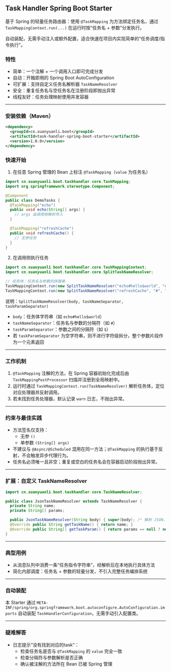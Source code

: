 ## Task Handler Spring Boot Starter

基于 Spring 的轻量任务路由器：使用 `@TaskMapping` 为方法绑定任务名，通过 `TaskMappingContext.run(...)` 在运行时按“任务名 + 参数”分发执行。

自动装配，无需手动注入或额外配置，适合快速在项目内实现简单的“任务调度/指令执行”。

### 特性
- 简单：一个注解 + 一个调用入口即可完成分发
- 自动：开箱即用的 Spring Boot AutoConfiguration
- 可扩展：支持自定义任务名解析器 `TaskNameResolver`
- 安全：重复任务名与空任务名在注册阶段即抛出异常
- 线程友好：任务处理映射使用并发容器

---

### 安装依赖（Maven）
```xml
<dependency>
  <groupId>cn.xuanyuanli.boot</groupId>
  <artifactId>task-handler-spring-boot-starter</artifactId>
  <version>1.0.0</version>
</dependency>
```

### 快速开始
1) 在任意 Spring 管理的 Bean 上标注 `@TaskMapping`（`value` 为任务名）
```java
import cn.xuanyuanli.boot.taskhandler.core.TaskMapping;
import org.springframework.stereotype.Component;

@Component
public class DemoTasks {
  @TaskMapping("echo")
  public void echo(String[] args) {
    // args 由调用侧解析传入
  }

  @TaskMapping("refreshCache")
  public void refreshCache() {
    // 无参任务
  }
}
```

2) 在调用侧执行任务
```java
import cn.xuanyuanli.boot.taskhandler.core.TaskMappingContext;
import cn.xuanyuanli.boot.taskhandler.core.SplitTaskNameResolver;

// 任务体：任务名与参数的拼接串
TaskMappingContext.run(new SplitTaskNameResolver("echo#hello$world", "#", "$"));
TaskMappingContext.run(new SplitTaskNameResolver("refreshCache", "#", "$"));
```

说明：`SplitTaskNameResolver(body, taskNameSeparator, taskParamSeparator)`
- `body`：任务体字符串（如 `echo#hello$world`）
- `taskNameSeparator`：任务名与参数的分隔符（如 `#`）
- `taskParamSeparator`：参数之间的分隔符（如 `$`）
- 若 `taskParamSeparator` 为空字符串，则不进行字符级拆分，整个参数片段作为一个元素返回

---

### 工作机制
1) `@TaskMapping` 注解的方法，在 Spring 容器初始化完成后由 `TaskMappingPostProcessor` 扫描并注册到全局映射中。
2) 运行时通过 `TaskMappingContext.run(TaskNameResolver)` 解析任务体，定位对应处理器并反射调用。
3) 若未找到任务处理器，默认记录 `warn` 日志，不抛出异常。

---

### 约束与最佳实践
- 方法签名仅支持：
  - 无参 `()`
  - 单参数 `(String[] args)`
- 不建议与 `@Async/@Scheduled` 混用在同一方法；`@TaskMapping` 的执行基于反射，不会触发异步代理行为。
- 任务名必须唯一且非空；重复或空白的任务名会在容器启动阶段抛出异常。

---

### 扩展：自定义 TaskNameResolver
```java
import cn.xuanyuanli.boot.taskhandler.core.TaskNameResolver;

public class JsonTaskNameResolver extends TaskNameResolver {
  private String name;
  private String[] params;

  public JsonTaskNameResolver(String body) { super(body); /* 解析 JSON，填充 name/params */ }
  @Override public String getTaskName() { return name; }
  @Override public String[] getTaskParam() { return params == null ? new String[]{} : params; }
}
```

---

### 典型用例
- 从消息队列中消费一条“任务指令字符串”，经解析后在本地执行具体方法
- 简化内部调度：任务名 + 参数的轻量分发，不引入完整任务编排系统

---

### 自动装配
本 Starter 通过 `META-INF/spring/org.springframework.boot.autoconfigure.AutoConfiguration.imports` 自动装配 `TaskHandlerConfiguration`，无需手动引入配置类。

---

### 疑难解答
- 日志提示“没有找到对应的task”：
  - 检查任务名是否与 `@TaskMapping` 的 `value` 完全一致
  - 检查分隔符与参数解析是否正确
  - 确认被注解的方法所在 Bean 已被 Spring 管理






